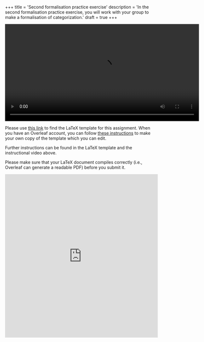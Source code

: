 +++
title = 'Second formalisation practice exercise'
description = 'In the second formalisation practice exercise, you will work with your group to make a formalisation of categorization.'
draft = true
+++

<div style="text-align: center;">
    <video
        id="my-player"
        class="video-js vjs-fluid"
        width="640"
        controls
        preload="auto"
        data-setup=''>
    <source src="https://surfdrive.surf.nl/files/index.php/s/6NBQxT9USVOEsqT/download" type="video/mp4"></source>
    <p class="vjs-no-js">
        To view this video please enable JavaScript, and consider upgrading to a
        web browser that
        <a href="https://videojs.com/html5-video-support/" target="_blank">
        supports HTML5 video
        </a>
    </p>
    </video>
</div>

Please use <a href="https://www.overleaf.com/read/qgrwncfdxzbj#12643f" target="_blank">this link</a> to find the LaTeX template for this assignment. When you have an Overleaf account, you can follow [these instructions](https://www.overleaf.com/learn/how-to/Copying_a_project#Making_a_copy_of_a_project) to make your own copy of the template which you can edit.  

Further instructions can be found in the LaTeX template and the instructional video above.

Please make sure that your LaTeX document compiles correctly (i.e., Overleaf can generate a readable PDF) before you submit it.



<iframe
    id="JotFormIFrame-241832152463351"
    title="Assignment Submission Form Tools for Theory Workshop"
    onload="window.parent.scrollTo(0,0)"
    allowtransparency="true"
    allow="geolocation; microphone; camera; fullscreen"
    src="https://form.jotform.com/241832152463351"
    frameborder="0"
    style="min-width:100%;max-width:100%;height:539px;border:none;"
    scrolling="no"
>
</iframe>
<script src='https://cdn.jotfor.ms/s/umd/latest/for-form-embed-handler.js'></script>
<script>window.jotformEmbedHandler("iframe[id='JotFormIFrame-241832152463351']", "https://form.jotform.com/")</script>

